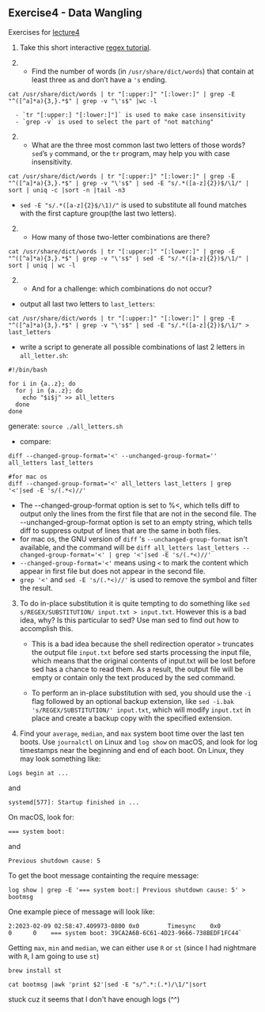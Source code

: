 ## Exercise4 - Data Wangling

Exercises for [lecture4](https://missing.csail.mit.edu/2020/data-wrangling/)

1. Take this short interactive [regex tutorial](https://regexone.com/).

2. - Find the number of words (in `/usr/share/dict/words`) that contain at least three `a`s and don’t have a `'s` ending.

```
cat /usr/share/dict/words | tr "[:upper:]" "[:lower:]" | grep -E "^([^a]*a){3,}.*$" | grep -v "\'s$" |wc -l
```

      - `tr "[:upper:] "[:lower:]"]` is used to make case insensitivity
      - `grep -v` is used to select the part of "not matching"

2. - What are the three most common last two letters of those words? `sed`’s `y` command, or the `tr` program, may help you with case insensitivity.

```
cat /usr/share/dict/words | tr "[:upper:]" "[:lower:]" | grep -E "^([^a]*a){3,}.*$" | grep -v "\'s$" | sed -E "s/.*([a-z]{2})$/\1/" | sort | uniq -c |sort -n |tail -n3
```

- `sed -E "s/.*([a-z]{2}$/\1)/"` is used to substitute all found matches with the first capture group(the last two letters).

2. - How many of those two-letter combinations are there?

```
cat /usr/share/dict/words | tr "[:upper:]" "[:lower:]" | grep -E "^([^a]*a){3,}.*$" | grep -v "\'s$" | sed -E "s/.*([a-z]{2})$/\1/" | sort | uniq | wc -l
```

2. - And for a challenge: which combinations do not occur?

- output all last two letters to `last_letters`:

```
cat /usr/share/dict/words | tr "[:upper:]" "[:lower:]" | grep -E "^([^a]*a){3,}.*$" | grep -v "\'s$" | sed -E "s/.*([a-z]{2})$/\1/" > last_letters

```

- write a script to generate all possible combinations of last 2 letters in `all_letter.sh`:

```
#!/bin/bash

for i in {a..z}; do
  for j in {a..z}; do
    echo "$i$j" >> all_letters
  done
done
```

generate:
`source ./all_letters.sh`

- compare:

```
diff --changed-group-format='<' --unchanged-group-format='' all_letters last_letters
```

```
#for mac os
diff --changed-group-format='<' all_letters last_letters | grep '<'|sed -E 's/(.*<)//'
```

- The --changed-group-format option is set to %<, which tells diff to output only the lines from the first file that are not in the second file. The --unchanged-group-format option is set to an empty string, which tells diff to suppress output of lines that are the same in both files.
- for mac os, the GNU version of `diff` 's `--unchanged-group-format` isn't available, and the command will be `diff all_letters last_letters --changed-group-format='<' | grep '<'|sed -E 's/(.*<)//'`
- `--changed-group-format='<'` means using `<` to mark the content which appear in first file but does not appear in the second file.
- `grep '<'` and `sed -E 's/(.*<)//'` is used to remove the symbol and filter the result.

3. To do in-place substitution it is quite tempting to do something like `sed s/REGEX/SUBSTITUTION/ input.txt > input.txt`. However this is a bad idea, why? Is this particular to sed? Use man sed to find out how to accomplish this.

   - This is a bad idea because the shell redirection operator `>` truncates the output file `input.txt` before sed starts processing the input file, which means that the original contents of input.txt will be lost before sed has a chance to read them. As a result, the output file will be empty or contain only the text produced by the sed command.

   - To perform an in-place substitution with sed, you should use the `-i` flag followed by an optional backup extension, like `sed -i.bak 's/REGEX/SUBSTITUTION/' input.txt`, which will modify `input.txt` in place and create a backup copy with the specified extension.

4. Find your `average`, `median`, and `max` system boot time over the last ten boots. Use `journalctl` on Linux and `log show` on macOS, and look for log timestamps near the beginning and end of each boot. On Linux, they may look something like:

```
Logs begin at ...
```

and

```
systemd[577]: Startup finished in ...
```

On macOS, look for:

```
=== system boot:
```

and

```
Previous shutdown cause: 5
```

To get the boot message containting the require message:

```
log show | grep -E '=== system boot:| Previous shutdown cause: 5' > bootmsg
```

One example piece of message will look like:

```
2:2023-02-09 02:58:47.409973-0800 0x0        Timesync    0x0                  0      0    === system boot: 39CA2A6B-6C61-4D23-9666-738BEDF1FC44`
```

Getting `max`, `min` and `median`, we can either use `R` or `st`
(since I had nightmare with `R`, I am going to use `st`)

```
brew install st
```

```
cat bootmsg |awk 'print $2'|sed -E "s/^.*:(.*)/\1/"|sort
```

stuck cuz it seems that I don't have enough logs (^^)
